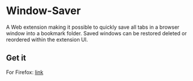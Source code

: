 # Window-Saver

A Web extension making it possible to quickly save all tabs in a browser window into a bookmark folder.
Saved windows can be restored deleted or reordered within the extension UI.

## Get it

For Firefox: [link](https://addons.mozilla.org/en-US/firefox/addon/window-saver/)
